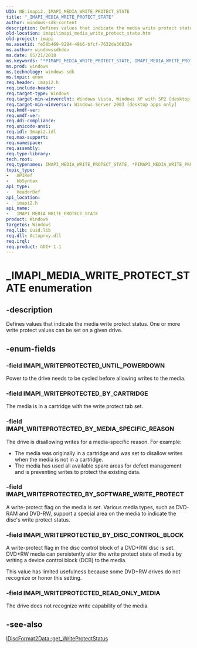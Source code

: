 ```yaml
---
UID: NE:imapi2._IMAPI_MEDIA_WRITE_PROTECT_STATE
title: "_IMAPI_MEDIA_WRITE_PROTECT_STATE"
author: windows-sdk-content
description: Defines values that indicate the media write protect status. One or more write protect values can be set on a given drive.
old-location: imapi\imapi_media_write_protect_state.htm
old-project: imapi
ms.assetid: fe58b469-0294-49b6-bfcf-7632de36833e
ms.author: windowssdkdev
ms.date: 05/21/2018
ms.keywords: "*PIMAPI_MEDIA_WRITE_PROTECT_STATE, IMAPI_MEDIA_WRITE_PROTECT_STATE, IMAPI_MEDIA_WRITE_PROTECT_STATE enumeration [IMAPI], IMAPI_WRITEPROTECTED_BY_CARTRIDGE, IMAPI_WRITEPROTECTED_BY_DISC_CONTROL_BLOCK, IMAPI_WRITEPROTECTED_BY_MEDIA_SPECIFIC_REASON, IMAPI_WRITEPROTECTED_BY_SOFTWARE_WRITE_PROTECT, IMAPI_WRITEPROTECTED_READ_ONLY_MEDIA, IMAPI_WRITEPROTECTED_UNTIL_POWERDOWN, PIMAPI_MEDIA_WRITE_PROTECT_STATE, PIMAPI_MEDIA_WRITE_PROTECT_STATE enumeration pointer [IMAPI], _IMAPI_MEDIA_WRITE_PROTECT_STATE, imapi.imapi_media_write_protect_state, imapi2/IMAPI_MEDIA_WRITE_PROTECT_STATE, imapi2/IMAPI_WRITEPROTECTED_BY_CARTRIDGE, imapi2/IMAPI_WRITEPROTECTED_BY_DISC_CONTROL_BLOCK, imapi2/IMAPI_WRITEPROTECTED_BY_MEDIA_SPECIFIC_REASON, imapi2/IMAPI_WRITEPROTECTED_BY_SOFTWARE_WRITE_PROTECT, imapi2/IMAPI_WRITEPROTECTED_READ_ONLY_MEDIA, imapi2/IMAPI_WRITEPROTECTED_UNTIL_POWERDOWN, imapi2/PIMAPI_MEDIA_WRITE_PROTECT_STATE"
ms.prod: windows
ms.technology: windows-sdk
ms.topic: enum
req.header: imapi2.h
req.include-header: 
req.target-type: Windows
req.target-min-winverclnt: Windows Vista, Windows XP with SP2 [desktop apps only]
req.target-min-winversvr: Windows Server 2003 [desktop apps only]
req.kmdf-ver: 
req.umdf-ver: 
req.ddi-compliance: 
req.unicode-ansi: 
req.idl: Imapi2.idl
req.max-support: 
req.namespace: 
req.assembly: 
req.type-library: 
tech.root: 
req.typenames: IMAPI_MEDIA_WRITE_PROTECT_STATE, *PIMAPI_MEDIA_WRITE_PROTECT_STATE
topic_type:
-	APIRef
-	kbSyntax
api_type:
-	HeaderDef
api_location:
-	imapi2.h
api_name:
-	IMAPI_MEDIA_WRITE_PROTECT_STATE
product: Windows
targetos: Windows
req.lib: Uuid.lib
req.dll: Actxprxy.dll
req.irql: 
req.product: GDI+ 1.1
---
```


# _IMAPI_MEDIA_WRITE_PROTECT_STATE enumeration


## -description


Defines values that indicate the media write protect status.   One or more write protect values can be set on a given drive.


## -enum-fields




### -field IMAPI_WRITEPROTECTED_UNTIL_POWERDOWN

  Power to the drive needs to be cycled before allowing writes to the media.


### -field IMAPI_WRITEPROTECTED_BY_CARTRIDGE

The media is in a cartridge with the write protect tab set.


### -field IMAPI_WRITEPROTECTED_BY_MEDIA_SPECIFIC_REASON

The drive is disallowing writes for a media-specific reason. For example:  <ul>
<li>The media was originally in a cartridge and was set to disallow writes when the media is not in a cartridge.</li>
<li>The media has used all available spare areas for defect management and is preventing writes to protect the existing data.</li>
</ul>



### -field IMAPI_WRITEPROTECTED_BY_SOFTWARE_WRITE_PROTECT

A write-protect flag on the media is set. Various media types, such as DVD-RAM and DVD-RW, support a special area on the media to indicate the disc's write protect status.


### -field IMAPI_WRITEPROTECTED_BY_DISC_CONTROL_BLOCK

A write-protect flag in the disc control block of a DVD+RW disc is set. DVD+RW media can persistently alter the write protect state of media by writing a device control block (DCB) to the media.  

This value has limited usefulness because some DVD+RW drives do not recognize or honor this setting.


### -field IMAPI_WRITEPROTECTED_READ_ONLY_MEDIA

The drive does not recognize write capability of the media.


## -see-also




<a href="https://msdn.microsoft.com/b3e58024-9a51-46e9-a9a1-c850166c9a85">IDiscFormat2Data::get_WriteProtectStatus</a>
 

 

